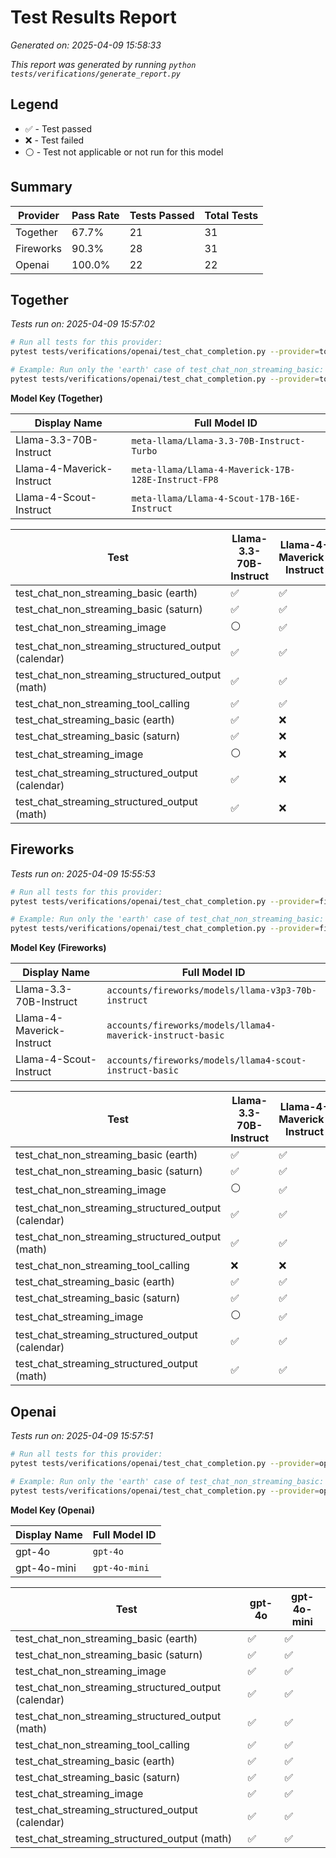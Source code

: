 # Test Results Report

*Generated on: 2025-04-09 15:58:33*

*This report was generated by running `python tests/verifications/generate_report.py`*

## Legend

- ✅ - Test passed
- ❌ - Test failed
- ⚪ - Test not applicable or not run for this model


## Summary

| Provider | Pass Rate | Tests Passed | Total Tests |
| --- | --- | --- | --- |
| Together | 67.7% | 21 | 31 |
| Fireworks | 90.3% | 28 | 31 |
| Openai | 100.0% | 22 | 22 |



## Together

*Tests run on: 2025-04-09 15:57:02*

```bash
# Run all tests for this provider:
pytest tests/verifications/openai/test_chat_completion.py --provider=together -v

# Example: Run only the 'earth' case of test_chat_non_streaming_basic:
pytest tests/verifications/openai/test_chat_completion.py --provider=together -k "test_chat_non_streaming_basic and earth"
```


**Model Key (Together)**

| Display Name | Full Model ID |
| --- | --- |
| Llama-3.3-70B-Instruct | `meta-llama/Llama-3.3-70B-Instruct-Turbo` |
| Llama-4-Maverick-Instruct | `meta-llama/Llama-4-Maverick-17B-128E-Instruct-FP8` |
| Llama-4-Scout-Instruct | `meta-llama/Llama-4-Scout-17B-16E-Instruct` |


| Test | Llama-3.3-70B-Instruct | Llama-4-Maverick-Instruct | Llama-4-Scout-Instruct |
| --- | --- | --- | --- |
| test_chat_non_streaming_basic (earth) | ✅ | ✅ | ✅ |
| test_chat_non_streaming_basic (saturn) | ✅ | ✅ | ✅ |
| test_chat_non_streaming_image | ⚪ | ✅ | ✅ |
| test_chat_non_streaming_structured_output (calendar) | ✅ | ✅ | ✅ |
| test_chat_non_streaming_structured_output (math) | ✅ | ✅ | ✅ |
| test_chat_non_streaming_tool_calling | ✅ | ✅ | ✅ |
| test_chat_streaming_basic (earth) | ✅ | ❌ | ❌ |
| test_chat_streaming_basic (saturn) | ✅ | ❌ | ❌ |
| test_chat_streaming_image | ⚪ | ❌ | ❌ |
| test_chat_streaming_structured_output (calendar) | ✅ | ❌ | ❌ |
| test_chat_streaming_structured_output (math) | ✅ | ❌ | ❌ |

## Fireworks

*Tests run on: 2025-04-09 15:55:53*

```bash
# Run all tests for this provider:
pytest tests/verifications/openai/test_chat_completion.py --provider=fireworks -v

# Example: Run only the 'earth' case of test_chat_non_streaming_basic:
pytest tests/verifications/openai/test_chat_completion.py --provider=fireworks -k "test_chat_non_streaming_basic and earth"
```


**Model Key (Fireworks)**

| Display Name | Full Model ID |
| --- | --- |
| Llama-3.3-70B-Instruct | `accounts/fireworks/models/llama-v3p3-70b-instruct` |
| Llama-4-Maverick-Instruct | `accounts/fireworks/models/llama4-maverick-instruct-basic` |
| Llama-4-Scout-Instruct | `accounts/fireworks/models/llama4-scout-instruct-basic` |


| Test | Llama-3.3-70B-Instruct | Llama-4-Maverick-Instruct | Llama-4-Scout-Instruct |
| --- | --- | --- | --- |
| test_chat_non_streaming_basic (earth) | ✅ | ✅ | ✅ |
| test_chat_non_streaming_basic (saturn) | ✅ | ✅ | ✅ |
| test_chat_non_streaming_image | ⚪ | ✅ | ✅ |
| test_chat_non_streaming_structured_output (calendar) | ✅ | ✅ | ✅ |
| test_chat_non_streaming_structured_output (math) | ✅ | ✅ | ✅ |
| test_chat_non_streaming_tool_calling | ❌ | ❌ | ❌ |
| test_chat_streaming_basic (earth) | ✅ | ✅ | ✅ |
| test_chat_streaming_basic (saturn) | ✅ | ✅ | ✅ |
| test_chat_streaming_image | ⚪ | ✅ | ✅ |
| test_chat_streaming_structured_output (calendar) | ✅ | ✅ | ✅ |
| test_chat_streaming_structured_output (math) | ✅ | ✅ | ✅ |

## Openai

*Tests run on: 2025-04-09 15:57:51*

```bash
# Run all tests for this provider:
pytest tests/verifications/openai/test_chat_completion.py --provider=openai -v

# Example: Run only the 'earth' case of test_chat_non_streaming_basic:
pytest tests/verifications/openai/test_chat_completion.py --provider=openai -k "test_chat_non_streaming_basic and earth"
```


**Model Key (Openai)**

| Display Name | Full Model ID |
| --- | --- |
| gpt-4o | `gpt-4o` |
| gpt-4o-mini | `gpt-4o-mini` |


| Test | gpt-4o | gpt-4o-mini |
| --- | --- | --- |
| test_chat_non_streaming_basic (earth) | ✅ | ✅ |
| test_chat_non_streaming_basic (saturn) | ✅ | ✅ |
| test_chat_non_streaming_image | ✅ | ✅ |
| test_chat_non_streaming_structured_output (calendar) | ✅ | ✅ |
| test_chat_non_streaming_structured_output (math) | ✅ | ✅ |
| test_chat_non_streaming_tool_calling | ✅ | ✅ |
| test_chat_streaming_basic (earth) | ✅ | ✅ |
| test_chat_streaming_basic (saturn) | ✅ | ✅ |
| test_chat_streaming_image | ✅ | ✅ |
| test_chat_streaming_structured_output (calendar) | ✅ | ✅ |
| test_chat_streaming_structured_output (math) | ✅ | ✅ |

